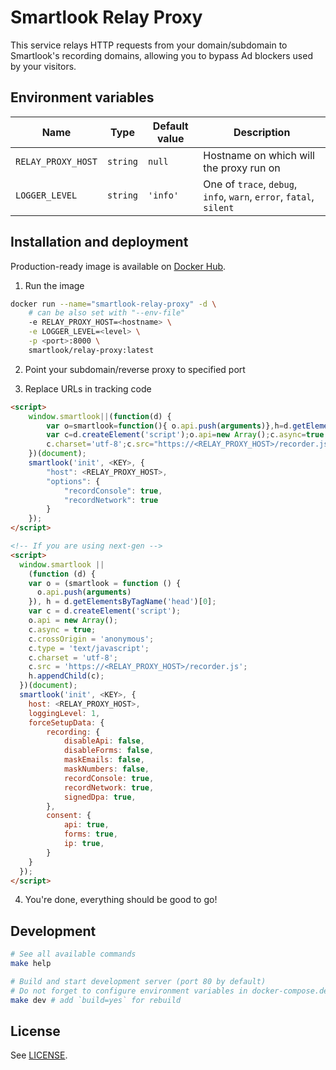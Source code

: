 # Smartlook Relay Proxy

This service relays HTTP requests from your domain/subdomain to
Smartlook's recording domains, allowing you to bypass Ad blockers used
by your visitors.

## Environment variables

| Name               | Type     | Default value | Description                                                         |
| ------------------ | -------- | ------------- | ------------------------------------------------------------------- |
| `RELAY_PROXY_HOST` | `string` | `null`        | Hostname on which will the proxy run on                             |
| `LOGGER_LEVEL`     | `string` | `'info'`      | One of `trace`, `debug`, `info`, `warn`, `error`, `fatal`, `silent` |

## Installation and deployment

Production-ready image is available on [Docker Hub](https://hub.docker.com/r/smartlook/relay-proxy).

1. Run the image

```sh
docker run --name="smartlook-relay-proxy" -d \
    # can be also set with "--env-file"
    -e RELAY_PROXY_HOST=<hostname> \
    -e LOGGER_LEVEL=<level> \
    -p <port>:8000 \
    smartlook/relay-proxy:latest
```

2. Point your subdomain/reverse proxy to specified port

3. Replace URLs in tracking code

```html
<script>
	window.smartlook||(function(d) {
		var o=smartlook=function(){ o.api.push(arguments)},h=d.getElementsByTagName('head')[0];
		var c=d.createElement('script');o.api=new Array();c.async=true;c.crossOrigin='anonymous';c.type='text/javascript';
		c.charset='utf-8';c.src="https://<RELAY_PROXY_HOST>/recorder.js";h.appendChild(c);
	})(document);
	smartlook('init', <KEY>, {
		"host": <RELAY_PROXY_HOST>,
        "options": {
            "recordConsole": true,
            "recordNetwork": true
        }
	});
</script>

<!-- If you are using next-gen -->
<script>
  window.smartlook ||
    (function (d) {
    var o = (smartlook = function () {
      o.api.push(arguments)
    }), h = d.getElementsByTagName('head')[0];
    var c = d.createElement('script');
    o.api = new Array();
    c.async = true;
    c.crossOrigin = 'anonymous';
    c.type = 'text/javascript';
    c.charset = 'utf-8';
    c.src = 'https://<RELAY_PROXY_HOST>/recorder.js';
    h.appendChild(c);
  })(document);
  smartlook('init', <KEY>, {
    host: <RELAY_PROXY_HOST>,
    loggingLevel: 1,
    forceSetupData: {
		recording: {
			disableApi: false,
			disableForms: false,
			maskEmails: false,
			maskNumbers: false,
			recordConsole: true,
			recordNetwork: true,
			signedDpa: true,
		},
		consent: {
			api: true,
			forms: true,
			ip: true,
		}
	}
  });
</script>
```

4. You're done, everything should be good to go!

## Development

```sh
# See all available commands
make help

# Build and start development server (port 80 by default)
# Do not forget to configure environment variables in docker-compose.dev.yml
make dev # add `build=yes` for rebuild
```

## License

See [LICENSE](LICENSE).
